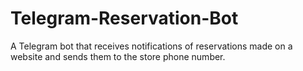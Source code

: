 # Telegram-Reservation-Bot
A Telegram bot that receives notifications of reservations made on a website and sends them to the store phone number.
